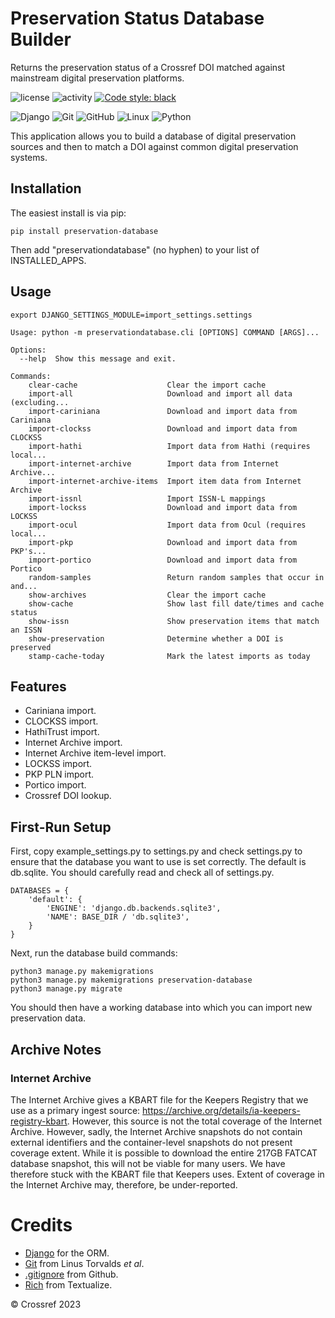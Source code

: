 # Preservation Status Database Builder
Returns the preservation status of a Crossref DOI matched against mainstream digital preservation platforms.

![license](https://img.shields.io/gitlab/license/crossref/labs/preservation-database) ![activity](https://img.shields.io/gitlab/last-commit/crossref/labs/preservation-database) <a href="https://github.com/psf/black"><img alt="Code style: black" src="https://img.shields.io/badge/code%20style-black-000000.svg"></a>

![Django](https://img.shields.io/badge/django-%23092E20.svg?style=for-the-badge&logo=django&logoColor=white) ![Git](https://img.shields.io/badge/git-%23F05033.svg?style=for-the-badge&logo=git&logoColor=white) ![GitHub](https://img.shields.io/badge/github-%23121011.svg?style=for-the-badge&logo=github&logoColor=white) ![Linux](https://img.shields.io/badge/Linux-FCC624?style=for-the-badge&logo=linux&logoColor=black) ![Python](https://img.shields.io/badge/python-3670A0?style=for-the-badge&logo=python&logoColor=ffdd54)

This application allows you to build a database of digital preservation sources and then to match a DOI against common digital preservation systems.

## Installation
The easiest install is via pip:
    
    pip install preservation-database

Then add "preservationdatabase" (no hyphen) to your list of INSTALLED_APPS.

## Usage

    export DJANGO_SETTINGS_MODULE=import_settings.settings

    Usage: python -m preservationdatabase.cli [OPTIONS] COMMAND [ARGS]...
    
    Options:
      --help  Show this message and exit.
    
    Commands:
        clear-cache                    Clear the import cache
        import-all                     Download and import all data (excluding...
        import-cariniana               Download and import data from Cariniana
        import-clockss                 Download and import data from CLOCKSS
        import-hathi                   Import data from Hathi (requires local...
        import-internet-archive        Import data from Internet Archive...
        import-internet-archive-items  Import item data from Internet Archive
        import-issnl                   Import ISSN-L mappings
        import-lockss                  Download and import data from LOCKSS
        import-ocul                    Import data from Ocul (requires local...
        import-pkp                     Download and import data from PKP's...
        import-portico                 Download and import data from Portico
        random-samples                 Return random samples that occur in and...
        show-archives                  Clear the import cache
        show-cache                     Show last fill date/times and cache status
        show-issn                      Show preservation items that match an ISSN
        show-preservation              Determine whether a DOI is preserved
        stamp-cache-today              Mark the latest imports as today

## Features
* Cariniana import.
* CLOCKSS import.
* HathiTrust import.
* Internet Archive import.
* Internet Archive item-level import.
* LOCKSS import.
* PKP PLN import.
* Portico import.
* Crossref DOI lookup.

## First-Run Setup
First, copy example_settings.py to settings.py and check settings.py to ensure that the database you want to use is set correctly. The default is db.sqlite. You should carefully read and check all of settings.py.

    DATABASES = {
        'default': {
            'ENGINE': 'django.db.backends.sqlite3',
            'NAME': BASE_DIR / 'db.sqlite3',
        }
    }

Next, run the database build commands:

    python3 manage.py makemigrations
    python3 manage.py makemigrations preservation-database
    python3 manage.py migrate 

You should then have a working database into which you can import new preservation data.

## Archive Notes

### Internet Archive
The Internet Archive gives a KBART file for the Keepers Registry that we use as a primary ingest source: https://archive.org/details/ia-keepers-registry-kbart. However, this source is not the total coverage of the Internet Archive. However, sadly, the Internet Archive snapshots do not contain external identifiers and the container-level snapshots do not present coverage extent. While it is possible to download the entire 217GB FATCAT database snapshot, this will not be viable for many users. We have therefore stuck with the KBART file that Keepers uses. Extent of coverage in the Internet Archive may, therefore, be under-reported.

# Credits
* [Django](https://www.djangoproject.com/) for the ORM.
* [Git](https://git-scm.com/) from Linus Torvalds _et al_.
* [.gitignore](https://github.com/github/gitignore) from Github.
* [Rich](https://github.com/Textualize/rich) from Textualize.

&copy; Crossref 2023